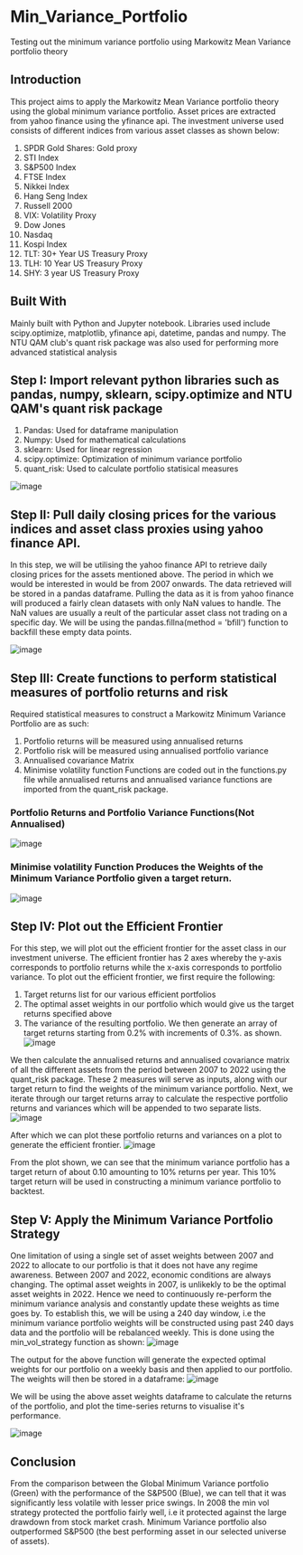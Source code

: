 # Min_Variance_Portfolio
Testing out the minimum variance portfolio using Markowitz Mean Variance portfolio theory
## Introduction
This project aims to apply the Markowitz Mean Variance portfolio theory using the global minimum variance portfolio. Asset prices are extracted from yahoo finance using the yfinance api.
The investment universe used consists of different indices from various asset classes as shown below:
1. SPDR Gold Shares: Gold proxy
2. STI Index
3. S&P500 Index
4. FTSE Index
5. Nikkei Index
6. Hang Seng Index
7. Russell 2000
8. VIX: Volatility Proxy
9. Dow Jones
10. Nasdaq
11. Kospi Index
12. TLT: 30+ Year US Treasury Proxy
13. TLH: 10 Year US Treasury Proxy
14. SHY: 3 year US Treasury Proxy

## Built With
Mainly built with Python and Jupyter notebook. Libraries used include scipy.optimize, matplotlib, yfinance api, datetime, pandas and numpy. The NTU QAM club's quant risk package was also used for
performing more advanced statistical analysis

## Step I: Import relevant python libraries such as pandas, numpy, sklearn, scipy.optimize and NTU QAM's quant risk package
1. Pandas: Used for dataframe manipulation
2. Numpy: Used for mathematical calculations
3. sklearn: Used for linear regression
4. scipy.optimize: Optimization of minimum variance portfolio
5. quant_risk: Used to calculate portfolio statisical measures

![image](https://user-images.githubusercontent.com/85161103/166206535-ad832904-0557-43bd-bc66-060ab46b0cf2.png)

## Step II: Pull daily closing prices for the various indices and asset class proxies using yahoo finance API.
In this step, we will be utilising the yahoo finance API to retrieve daily closing prices for the assets mentioned above. The period in which we would be interested in would be from 2007 onwards. The data retrieved will be stored in a pandas dataframe. Pulling the data as it is from yahoo finance will produced a fairly clean datasets with only NaN values to handle. The NaN values are usually a reult of the particular asset class not trading on a specific day. We will be using the pandas.fillna(method = 'bfill') function to backfill these empty data points. 

![image](https://user-images.githubusercontent.com/85161103/166206973-6e555c84-2ea4-42b2-8b9a-1040c35a5c1e.png)

## Step III: Create functions to perform statistical measures of portfolio returns and risk
Required statistical measures to construct a Markowitz Minimum Variance Portfolio are as such:
1. Portfolio returns will be measured using annualised returns
2. Portfolio risk will be measured using annualised portfolio variance
3. Annualised covariance Matrix
4. Minimise volatility function 
Functions are coded out in the functions.py file while annualised returns and annualised variance functions are imported from the quant_risk package.

### Portfolio Returns and Portfolio Variance Functions(Not Annualised)
![image](https://user-images.githubusercontent.com/85161103/166207462-54260c65-0874-4638-8ff4-d4042a3e98e3.png)
### Minimise volatility Function Produces the Weights of the Minimum Variance Portfolio given a target return.
![image](https://user-images.githubusercontent.com/85161103/166207611-42006eaf-8404-4ca6-92a2-7622ccf4ec34.png)

## Step IV: Plot out the Efficient Frontier
For this step, we will plot out the efficient frontier for the asset class in our investment universe. The efficient frontier has 2 axes whereby the y-axis corresponds to portfolio returns while the x-axis corresponds to portfolio variance. To plot out the efficient frontier, we first require the following:
1. Target returns list for our various efficient portfolios
2. The optimal asset weights in our portfolio which would give us the target returns specified above
3. The variance of the resulting portfolio.
We then generate an array of target returns starting from 0.2% with increments of 0.3%. as shown.
![image](https://user-images.githubusercontent.com/85161103/166208066-6b08053d-4df3-48ea-8c62-ed57224a9af3.png)

We then calculate the annualised returns and annualised covariance matrix of all the different assets from the period between 2007 to 2022 using the quant_risk package. These 2 measures will serve as inputs, along with our target return to find the weights of the minimum variance portfolio.
Next, we iterate through our target returns array to calculate the respective portfolio returns and variances which will be appended to two separate lists.
![image](https://user-images.githubusercontent.com/85161103/166208649-8b27cfc3-d5ac-4410-b2c9-3c055d01b95f.png)

After which we can plot these portfolio returns and variances on a plot to generate the efficient frontier.
![image](https://user-images.githubusercontent.com/85161103/166208733-d2162c8d-6516-4577-af68-a06f8fa9a69a.png)

From the plot shown, we can see that the minimum variance portfolio has a target return of about 0.10 amounting to 10% returns per year. This 10% target return will be used in constructing a minimum variance portfolio to backtest.

## Step V: Apply the Minimum Variance Portfolio Strategy
One limitation of using a single set of asset weights between 2007 and 2022 to allocate to our portfolio is that it does not have any regime awareness. Between 2007 and 2022, economic conditions are always changing. The optimal asset weights in 2007, is unlikekly to be the optimal asset weights in 2022. Hence we need to continuously re-perform the minimum variance analysis and constantly update these weights as time goes by. To establish this, we will be using a 240 day window, i.e the minimum variance portfolio weights will be constructed using past 240 days data and the portfolio will be rebalanced weekly. This is done using the min_vol_strategy function as shown:
![image](https://user-images.githubusercontent.com/85161103/166209495-0c246c27-31ca-45be-be9a-d9262a359d69.png)

The output for the above function will generate the expected optimal weights for our portfolio on a weekly basis and then applied to our portfolio. The weights will then be stored in a dataframe:
![image](https://user-images.githubusercontent.com/85161103/166209711-ea59831d-f11d-40b3-9731-b445f6b76213.png)

We will be using the above asset weights dataframe to calculate the returns of the portfolio, and plot the time-series returns to visualise it's performance.

![image](https://user-images.githubusercontent.com/85161103/166209909-5eea47f4-7435-421f-9fd3-a4d5d533ee89.png)

## Conclusion
From the comparison between the Global Minimum Variance portfolio (Green) with the performance of the S&P500 (Blue), we can tell that it was significantly less volatile with lesser price swings. In 2008 the min vol strategy protected the portfolio fairly well, i.e it protected against the large drawdown from stock market crash. Minimum Variance portfolio also outperformed S&P500 (the best performing asset in our selected universe of assets).
